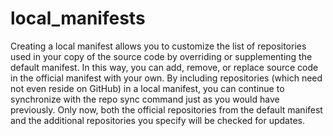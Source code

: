 # local_manifests

Creating a local manifest allows you to customize the list of repositories used in your copy of the source code by overriding or supplementing the default manifest. In this way, you can add, remove, or replace source code in the official manifest with your own. By including repositories (which need not even reside on GitHub) in a local manifest, you can continue to synchronize with the repo sync command just as you would have previously. Only now, both the official repositories from the default manifest and the additional repositories you specify will be checked for updates.
